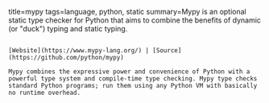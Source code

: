 title=mypy
tags=language, python, static
summary=Mypy is an optional static type checker for Python that aims to combine the benefits of dynamic (or "duck") typing and static typing.
~~~~~~

[Website](https://www.mypy-lang.org/) | [Source](https://github.com/python/mypy)

Mypy combines the expressive power and convenience of Python with a powerful type system and compile-time type checking. Mypy type checks standard Python programs; run them using any Python VM with basically no runtime overhead.
